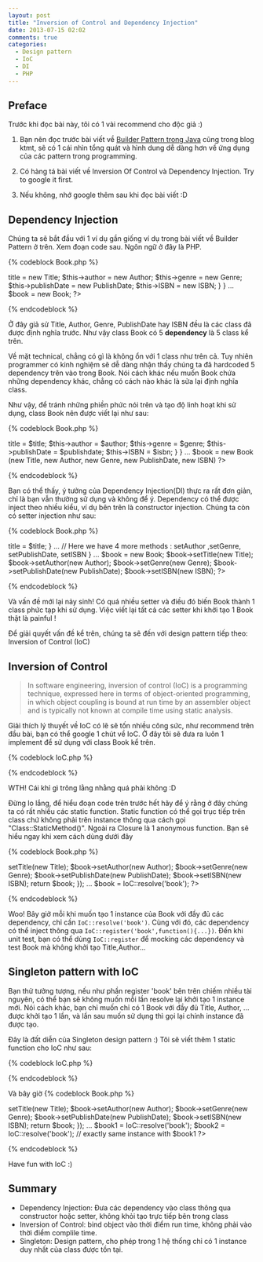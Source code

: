 ```yaml
---
layout: post
title: "Inversion of Control and Dependency Injection"
date: 2013-07-15 02:02
comments: true
categories: 
  - Design pattern 
  - IoC 
  - DI
  - PHP 
---
```



## Preface 
Trước khi đọc bài này, tôi có 1 vài recommend cho độc giả :) 

1. Bạn nên đọc trước bài viết về [Builder Pattern trong Java](http://ktmt.github.io/blog/2013/06/14/design-pattern-ap-dung-builder-pattern-trong-test-java/) cũng trong blog ktmt, sẽ có 1 cái nhìn tổng quát và hình dung dễ dàng hơn về ứng dụng của các pattern trong programming.

2. Có hàng tá bài viết về Inversion Of Control và Dependency Injection. Try to google it first. 

3. Nếu không, nhớ google thêm sau khi đọc bài viết :D  

## Dependency Injection

Chúng ta sẽ bắt đầu với 1 ví dụ gần giống ví dụ trong bài viết về Builder Pattern ở trên. Xem đoạn code sau. Ngôn ngữ ở đây là PHP.

{% codeblock  Book.php %}
<?php
class Book ()
{
    public function __construct()
    {
        $this->title = new Title;
        $this->author = new Author;
        $this->genre = new Genre;
        $this->publishDate = new PublishDate;
        $this->ISBN = new ISBN;
    }
}
...

$book = new Book;
?>
{% endcodeblock %} 

Ở đây giả sử Title, Author, Genre, PublishDate hay ISBN đều là các class đã được định nghĩa trước. Như vậy class Book có 5 **dependency** là 5 class kể trên.

Về mặt technical, chẳng có gì là không ổn với 1 class như trên cả. 
Tuy nhiên programmer có kinh nghiệm sẽ dễ dàng nhận thấy chúng ta đã hardcoded 5 dependency trên vào trong Book. 
Nói cách khác nếu muốn Book chứa những dependency khác, chẳng có cách nào khác là sửa lại định nghĩa class.

Như vậy, để tránh những phiền phức nói trên và tạo độ linh hoạt khi sử dụng, class Book nên được viết lại như sau: 

{% codeblock  Book.php %}
<?php
class Book ()
{
    public function __construct($title, $author, $genre, $publishdate, $isbn)
    {
        $this->title = $title;
        $this->author = $author;
        $this->genre = $genre;
        $this->publishDate = $publishdate;
        $this->ISBN = $isbn;
    }
}
...

$book = new Book (new Title, new Author, new Genre, new PublishDate, new ISBN)

?>
{% endcodeblock %} 

Bạn có thể thấy, ý tưởng của Dependency Injection(DI) thực ra rất đơn giản, chỉ là bạn vẫn thường sử dụng và không để ý.
Dependency có thể được inject theo nhiều kiểu, ví dụ bên trên là constructor injection.
Chúng ta còn có setter injection như sau:

{% codeblock  Book.php %}
<?php
class Book ()
{
    public function __construct()
    {
    }

    public function setTitle($title)
    {
        $this->title = $title;
    }

...  
// Here we have 4 more methods : setAuthor ,setGenre, setPublishDate, setISBN
}
...

$book = new Book;
$book->setTitle(new Title);
$book->setAuthor(new Author);
$book->setGenre(new Genre);
$book->setPublishDate(new PublishDate);
$book->setISBN(new ISBN);

?>
{% endcodeblock %} 

Và vấn đề mới lại nảy sinh! Có quá nhiều setter và điều đó biến Book thành 1 class phức tạp khi sử dụng. 
Việc viết lại tất cả các setter khi khởi tạo 1 Book thật là painful !

Để giải quyết vấn đề kể trên, chúng ta sẽ đến với design pattern tiếp theo: Inversion of Control (IoC)

## Inversion of Control 

> In software engineering, inversion of control (IoC) is a programming technique, expressed here in terms of object-oriented programming, in which object coupling is bound at run time by an assembler object and is typically not known at compile time using static analysis. 

Giải thích lý thuyết về IoC có lẽ sẽ tốn nhiều công sức, 
như recommend trên đầu bài, bạn có thể google 1 chút về IoC. 
Ở đây tôi sẽ đưa ra luôn 1 implement để sử dụng với class Book kể trên.


{% codeblock  IoC.php %}
<?php
class IoC {
   protected static $registry = array();

   // Register
   public static function register($name, Closure $resolve)
   {
      static::$registry[$name] = $resolve;
   }

   // Resolve
   public static function resolve($name)
   {
      if ( static::registered($name) )
      {
         $name = static::$registry[$name];
         return $name();
      }
 
      throw new Exception('Nothing registered with that name, fool.');
   }

   // Check resigtered or not
   public static function registered($name)
   {
      return array_key_exists($name, static::$registry);
   }

}
?>
{% endcodeblock %} 

WTH! Cái khỉ gì trông lằng nhằng quá phải không :D 

Đừng lo lắng, để hiểu đoạn code trên trước hết hãy để ý rằng ở đây chúng ta có rất nhiều các static function. 
Static function có thể gọi trục tiếp trên class chứ không phải trên instance thông qua cách gọi "Class::StaticMethod()".
Ngoài ra Closure là 1 anonymous function. 
Bạn sẽ hiểu ngay khi xem cách dùng dưới đây 

{% codeblock  Book.php %}
<?php
IoC::register('book', function(){
    $book = new Book;
    $book->setTitle(new Title);
    $book->setAuthor(new Author);
    $book->setGenre(new Genre);
    $book->setPublishDate(new PublishDate);
    $book->setISBN(new ISBN);

    return $book;
});
...

$book = IoC::resolve('book');

?>
{% endcodeblock %} 

Woo! Bây giở mỗi khi muốn tạo 1 instance của Book với đầy đủ các dependency, chỉ cần `IoC::resolve('book')`.
Cùng với đó, các dependency có thể inject thông qua `IoC::register('book',function(){...})`. 
Đến khi unit test, bạn có thể dùng `IoC::register` để mocking các dependency và test Book mà không khởi tạo Title,Author... 


## Singleton pattern with IoC 

Bạn thử tưởng tượng, nếu như phần register 'book' bên trên chiếm nhiều tài nguyên, có thể bạn sẽ không muốn mỗi lần resolve lại khởi tạo 1 instance mới.
Nói cách khác, bạn chỉ muốn chỉ có 1 Book với đầy đủ Title, Author, ... được khởi tạo 1 lần, và lần sau muốn sử dụng thì gọi lại chính instance đã được tạo.

Đây là đất diễn của Singleton design pattern :)
Tôi sẽ viết thêm 1 static function cho IoC như sau: 

{% codeblock  IoC.php %}
<?php
class IoC {
  protected static $registry = array();
  protected static $shared = array();

...

  // Singleton 
  public static function singleton($name, $resolve)
  {
    static::$shared[$name] = $resolve;
  }

  // Resolve, consider register or singleton here
  public static function resolve($name)
  {
    if ( static::registered($name) )
    {
      $name = static::$registry[$name];
      return $name();
    }

    if ( static::singletoned($name) )
    {
      $instance = static::$singleton[$name];
      return $instance;
    } 
 
    throw new Exception('Nothing registered with that name, fool.');
  }

...

  // Check singleton object or not
  public static function singletoned($name)
  {
    return array_key_exists($name, static::$shared);
  }

}
?>
{% endcodeblock %} 


Và bây giờ 
{% codeblock  Book.php %}
<?php
IoC:singleton('book', function(){
    $book = new Book;
    $book->setTitle(new Title);
    $book->setAuthor(new Author);
    $book->setGenre(new Genre);
    $book->setPublishDate(new PublishDate);
    $book->setISBN(new ISBN);

    return $book;
});
...

$book1 = IoC::resolve('book');
$book2 = IoC::resolve('book'); // exactly same instance with $book1

?>
{% endcodeblock %} 

Have fun with IoC :)

## Summary
* Dependency Injection: Đưa các dependency vào class thông qua constructor hoặc setter, không khỏi tạo trực tiếp bên trong class
* Inversion of Control: bind object vào thời điểm run time, không phải vào thời điểm complile time.
* Singleton: Design pattern, cho phép trong 1 hệ thống chỉ có 1 instance duy nhất của class được tồn tại. 


